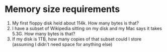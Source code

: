 # Memory size requirements

1. My first floppy disk held about 114k. How many bytes is that?
1. I have a subset of Wikipedia sitting on my disk and my Mac says it takes 5.3G. How many bytes is that?
2. If my disk is 1TB, how many copies of that subset could I store (assuming I didn't need space for anything else)
